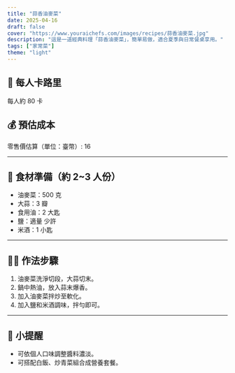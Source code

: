 ```yaml
---
title: "蒜香油麥菜"
date: 2025-04-16
draft: false
cover: "https://www.youraichefs.com/images/recipes/蒜香油麥菜.jpg"
description: "這是一道經典料理「蒜香油麥菜」，簡單易做，適合夏季與日常餐桌享用。"
tags: ["家常菜"]
theme: "light"
---
```


## 🥄 每人卡路里  
每人約 80 卡

## 💰 預估成本  
零售價估算（單位：臺幣）: 16

---

## 🧾 食材準備（約 2~3 人份）

- 油麥菜：500 克
- 大蒜：3 瓣
- 食用油：2 大匙
- 鹽：適量 少許
- 米酒：1 小匙

---

## 👩‍🍳 作法步驟

1. 油麥菜洗淨切段，大蒜切末。
2. 鍋中熱油，放入蒜末爆香。
3. 加入油麥菜拌炒至軟化。
4. 加入鹽和米酒調味，拌勻即可。

---

## 📝 小提醒

- 可依個人口味調整醬料濃淡。
- 可搭配白飯、炒青菜組合成營養套餐。
